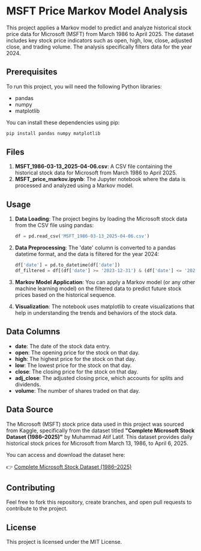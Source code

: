 
# MSFT Price Markov Model Analysis

This project applies a Markov model to predict and analyze historical stock price data for Microsoft (MSFT) from March 1986 to April 2025. The dataset includes key stock price indicators such as open, high, low, close, adjusted close, and trading volume. The analysis specifically filters data for the year 2024.

## Prerequisites

To run this project, you will need the following Python libraries:

*   pandas
*   numpy
*   matplotlib

You can install these dependencies using pip:

```bash
pip install pandas numpy matplotlib
```

## Files

1.  **MSFT_1986-03-13_2025-04-06.csv**: A CSV file containing the historical stock data for Microsoft from March 1986 to April 2025.
2.  **MSFT_price_markov.ipynb**: The Jupyter notebook where the data is processed and analyzed using a Markov model.

## Usage

1.  **Data Loading**: The project begins by loading the Microsoft stock data from the CSV file using pandas:

    ```python
    df = pd.read_csv('MSFT_1986-03-13_2025-04-06.csv')
    ```

2.  **Data Preprocessing**: The 'date' column is converted to a pandas datetime format, and the data is filtered for the year 2024:

    ```python
    df['date'] = pd.to_datetime(df['date'])
    df_filtered = df[(df['date'] >= '2023-12-31') & (df['date'] <= '2024-12-31')]
    ```

3.  **Markov Model Application**: You can apply a Markov model (or any other machine learning model) on the filtered data to predict future stock prices based on the historical sequence.

4.  **Visualization**: The notebook uses matplotlib to create visualizations that help in understanding the trends and behaviors of the stock data.

## Data Columns

*   **date**: The date of the stock data entry.
*   **open**: The opening price for the stock on that day.
*   **high**: The highest price for the stock on that day.
*   **low**: The lowest price for the stock on that day.
*   **close**: The closing price for the stock on that day.
*   **adj_close**: The adjusted closing price, which accounts for splits and dividends.
*   **volume**: The number of shares traded on that day.

## Data Source

The Microsoft (MSFT) stock price data used in this project was sourced from Kaggle, specifically from the dataset titled **"Complete Microsoft Stock Dataset (1986–2025)"** by Muhammad Atif Latif. This dataset provides daily historical stock prices for Microsoft from March 13, 1986, to April 6, 2025.

You can access and download the dataset here:

👉 [Complete Microsoft Stock Dataset (1986–2025)](https://www.kaggle.com/datasets/muhammadatiflatif/complete-microsoft-stock-dataset-19862025)

## Contributing

Feel free to fork this repository, create branches, and open pull requests to contribute to the project.

## License

This project is licensed under the MIT License.

